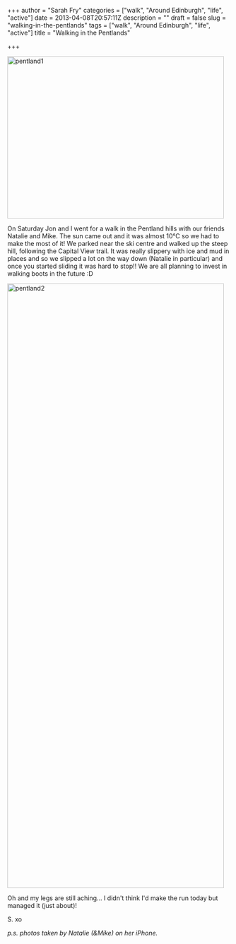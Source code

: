 +++
author = "Sarah Fry"
categories = ["walk", "Around Edinburgh", "life", "active"]
date = 2013-04-08T20:57:11Z
description = ""
draft = false
slug = "walking-in-the-pentlands"
tags = ["walk", "Around Edinburgh", "life", "active"]
title = "Walking in the Pentlands"

+++


<a href="https://yayfryday.com/images/2013/04/pentland1.jpg"><img class="alignnone size-full wp-image-1669" alt="pentland1" src="https://yayfryday.com/images/2013/04/pentland1.jpg" width="490" height="367" /></a>

On Saturday Jon and I went for a walk in the Pentland hills with our friends Natalie and Mike. The sun came out and it was almost 10°C so we had to make the most of it! We parked near the ski centre and walked up the steep hill, following the Capital View trail. It was really slippery with ice and mud in places and so we slipped a lot on the way down (Natalie in particular) and once you started sliding it was hard to stop!! We are all planning to invest in walking boots in the future :D

<a href="https://yayfryday.com/images/2013/04/pentland2.jpg"><img class="alignnone size-full wp-image-1670" alt="pentland2" src="https://yayfryday.com/images/2013/04/pentland2.jpg" width="490" height="1368" /></a>

Oh and my legs are still aching... I didn't think I'd make the run today but managed it (just about)!

S. xo

<em>p.s. photos taken by Natalie (&amp;Mike) on her iPhone.</em>


